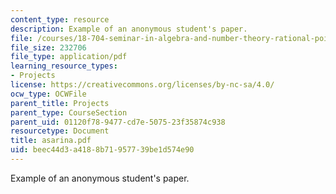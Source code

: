 ```yaml
---
content_type: resource
description: Example of an anonymous student's paper.
file: /courses/18-704-seminar-in-algebra-and-number-theory-rational-points-on-elliptic-curves-fall-2004/beec44d3a4188b71957739be1d574e90_asarina.pdf
file_size: 232706
file_type: application/pdf
learning_resource_types:
- Projects
license: https://creativecommons.org/licenses/by-nc-sa/4.0/
ocw_type: OCWFile
parent_title: Projects
parent_type: CourseSection
parent_uid: 01120f78-9477-cd7e-5075-23f35874c938
resourcetype: Document
title: asarina.pdf
uid: beec44d3-a418-8b71-9577-39be1d574e90
---
```

Example of an anonymous student's paper.